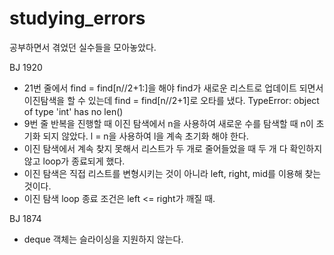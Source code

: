 # studying_errors
공부하면서 겪었던 실수들을 모아놓았다.

BJ 1920
- 21번 줄에서 find = find[n//2+1:]을 해야 find가 새로운 리스트로 업데이트 되면서 이진탐색을 할 수 있는데 find = find[n//2+1]로 오타를 냈다. TypeError: object of type 'int' has no len()
- 9번 줄 반복을 진행할 때 이진 탐색에서 n을 사용하여 새로운 수를 탐색할 때 n이 초기화 되지 않았다. l = n을 사용하여 l을 계속 초기화 해야 한다.
- 이진 탐색에서 계속 찾지 못해서 리스트가 두 개로 줄어들었을 때 두 개 다 확인하지 않고 loop가 종료되게 했다.
- 이진 탐색은 직접 리스트를 변형시키는 것이 아니라 left, right, mid를 이용해 찾는 것이다.
- 이진 탐색 loop 종료 조건은 left <= right가 깨질 때.

BJ 1874
- deque 객체는 슬라이싱을 지원하지 않는다.
